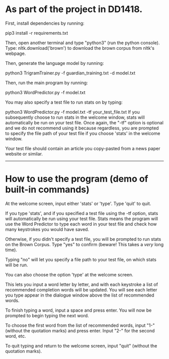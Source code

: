 # As part of the project in DD1418.

First, install dependencies by running:

pip3 install -r requirements.txt

Then, open another terminal and type "python3" (run the python console). Type:
nltk.download('brown')
to download the brown corpus from nltk's webpage.

Then, generate the language model by running:

python3 TrigramTrainer.py -f guardian_training.txt -d model.txt

Then, run the main program by running:

python3 WordPredictor.py -f model.txt

You may also specify a test file to run stats on by typing:

python3 WordPredictor.py -f model.txt -tf your_test_file.txt
If you subsequently choose to run stats in the welcome window,
stats will automatically be run on your test file.
Once again, the "-tf" option is optional and we do not recommend using it because
regardless, you are prompted to specify the file path of your test file if you choose
'stats' in the welcome window.

Your test file should contain an article you copy-pasted from a news paper website
or similar.

-------------------

# How to use the program (demo of built-in commands)

At the welcome screen, input either 'stats' or 'type'. Type 'quit' to quit.

If you type 'stats', and if you specified a test file using the -tf option,
stats will automatically be run using your test file. Stats means the program
will use the Word Predictor to type each word in your test file and 
check how many keystrokes you would have saved.

Otherwise, if you didn't specify a test file, you will be prompted
to run stats on the Brown Corpus. Type "yes" to confirm (beware! This takes a *very* long time).

Typing "no" will let you specify a file path to your test file, on which stats will be run.

You can also choose the option 'type' at the welcome screen.

This lets you input a word letter by letter, and with each keystroke a list of 
recommended completion words will be updated. You will see each letter you type 
appear in the dialogue window above the list of recommended words.

To finish typing a word, input a space and press enter. You will now be
prompted to begin typing the next word.

To choose the first word from the list of recommended words, input
"1-" (without the quotation marks) and press enter. Input "2-" for the second
word, etc.

To quit typing and return to the welcome screen, input "quit" (without the quotation marks).
